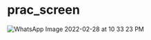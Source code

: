 # prac_screen

![WhatsApp Image 2022-02-28 at 10 33 23 PM](https://user-images.githubusercontent.com/88537392/156042328-c071dbca-79c5-4082-a990-8eeb848bce08.jpeg)
